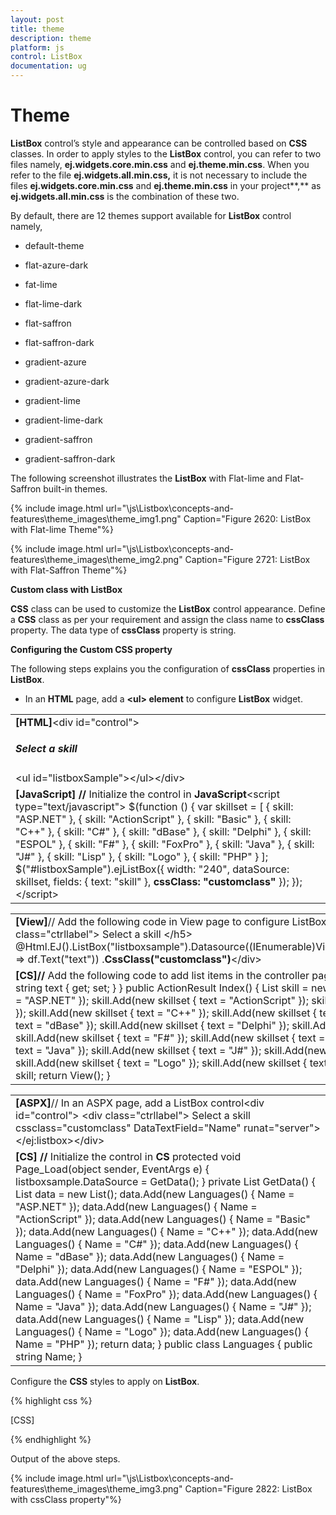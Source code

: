 ```yaml
---
layout: post
title: theme
description: theme
platform: js
control: ListBox
documentation: ug
---
```


# Theme

**ListBox** control’s style and appearance can be controlled based on **CSS** classes. In order to apply styles to the **ListBox** control, you can refer to two files namely, **ej.widgets.core.min.css** and **ej.theme.min.css**. When you refer to the file **ej.widgets.all.min.css,** it is not necessary to include the files **ej.widgets.core.min.css** and **ej.theme.min.css** in your project**,** as **ej.widgets.all.min.css** is the combination of these two. 

By default, there are 12 themes support available for **ListBox** control namely,

* default-theme

* flat-azure-dark

* fat-lime

* flat-lime-dark

* flat-saffron

* flat-saffron-dark

* gradient-azure

* gradient-azure-dark

* gradient-lime

* gradient-lime-dark

* gradient-saffron

* gradient-saffron-dark

The following screenshot illustrates the **ListBox** with Flat-lime and Flat-Saffron built-in themes.

{% include image.html url="\js\Listbox\concepts-and-features\theme_images\theme_img1.png" Caption="Figure 2620: ListBox with Flat-lime Theme"%}

{% include image.html url="\js\Listbox\concepts-and-features\theme_images\theme_img2.png" Caption="Figure 2721: ListBox with Flat-Saffron Theme"%}

**Custom class with ListBox** 

**CSS** class can be used to customize the **ListBox** control appearance. Define a **CSS** class as per your requirement and assign the class name to **cssClass** property. The data type of **cssClass** property is string. 

**Configuring the Custom CSS property**

The following steps explains you the configuration of **cssClass** properties in **ListBox**.

* In an **HTML** page, add a **&lt;ul&gt; element** to configure **ListBox** widget.


<table>
<tr>
<td>
<b>[HTML]</b>&lt;div id="control"&gt;    <h5 class="ctrllabel">Select a skill</h5>    &lt;ul id="listboxSample"&gt;&lt;/ul&gt;&lt;/div&gt;</td></tr>
<tr>
<td>
<b>[JavaScript]  </b><b>// </b>Initialize the control in <b>JavaScript</b>&lt;script type="text/javascript"&gt;    $(function () {        var skillset = [        { skill: "ASP.NET" }, { skill: "ActionScript" }, { skill: "Basic" },        { skill: "C++" }, { skill: "C#" }, { skill: "dBase" }, { skill: "Delphi" },        { skill: "ESPOL" }, { skill: "F#" }, { skill: "FoxPro" }, { skill: "Java" },        { skill: "J#" }, { skill: "Lisp" }, { skill: "Logo" }, { skill: "PHP" }        ];        $("#listboxSample").ejListBox({            width: "240", dataSource: skillset,            fields: { text: "skill" }, <b>cssClass: "customclass"</b>        });    });&lt;/script&gt;</td></tr>
</table>


<table>
<tr>
<td>
<b>[View]</b>// Add the following code in View page to configure ListBox widget&lt;div id="control"&gt;    &lt;h5 class="ctrllabel"&gt;        Select a skill    &lt;/h5&gt;    @Html.EJ().ListBox("listboxsample").Datasource((IEnumerable<ug_listbox.controllers.skillset>)ViewBag.datasource).ListBoxFields(df => df.Text("text")) .<b>CssClass("customclass")</b>&lt;/div&gt;</td></tr>
<tr>
<td>
<b>[CS]</b><b>//</b> Add the following code to add list items in the controller page        public class skillset        {            public string text { get; set; }        }        public ActionResult Index()        {            List<skillset> skill = new List<skillset>();            skill.Add(new skillset { text = "ASP.NET" });            skill.Add(new skillset { text = "ActionScript" });            skill.Add(new skillset { text = "Basic" });            skill.Add(new skillset { text = "C++" });            skill.Add(new skillset { text = "C#" });            skill.Add(new skillset { text = "dBase" });            skill.Add(new skillset { text = "Delphi" });            skill.Add(new skillset { text = "ESPOL" });            skill.Add(new skillset { text = "F#" });            skill.Add(new skillset { text = "FoxPro" });            skill.Add(new skillset { text = "Java" });            skill.Add(new skillset { text = "J#" });            skill.Add(new skillset { text = "Lisp" });            skill.Add(new skillset { text = "Logo" });            skill.Add(new skillset { text = "PHP" });            ViewBag.datasource = skill;            return View();        }</td></tr>
</table>


<table>
<tr>
<td>
<b>[ASPX]</b>// In an ASPX page, add a ListBox control&lt;div id="control"&gt;    &lt;div class="ctrllabel"&gt;        Select a skill</div>    <ej:listbox id="listboxsample" <b>cssclass="customclass"</b> DataTextField="Name"        runat="server">&lt;/ej:listbox&gt;&lt;/div&gt;</td></tr>
<tr>
<td>
<b>[CS] </b><b>// </b>Initialize the control in <b>CS</b>        protected void Page_Load(object sender, EventArgs e)        {            listboxsample.DataSource = GetData();        }        private List<Languages> GetData()        {            List<Languages> data = new List<Languages>();            data.Add(new Languages() { Name = "ASP.NET" });            data.Add(new Languages() { Name = "ActionScript" });            data.Add(new Languages() { Name = "Basic" });            data.Add(new Languages() { Name = "C++" });            data.Add(new Languages() { Name = "C#" });            data.Add(new Languages() { Name = "dBase" });            data.Add(new Languages() { Name = "Delphi" });            data.Add(new Languages() { Name = "ESPOL" });            data.Add(new Languages() { Name = "F#" });            data.Add(new Languages() { Name = "FoxPro" });            data.Add(new Languages() { Name = "Java" });            data.Add(new Languages() { Name = "J#" });            data.Add(new Languages() { Name = "Lisp" });            data.Add(new Languages() { Name = "Logo" });            data.Add(new Languages() { Name = "PHP" });            return data;        }        public class Languages        {            public string Name;        } </td></tr>
</table>


Configure the **CSS** styles to apply on **ListBox**.



{% highlight css %}

[CSS]  
<style>
    .customclass {
        background-color: #FFFFCC;
        font-weight: bold;
        font-family: sans-serif;
    }
</style>


{% endhighlight %}



Output of the above steps.


{% include image.html url="\js\Listbox\concepts-and-features\theme_images\theme_img3.png" Caption="Figure 2822: ListBox with cssClass property"%}

